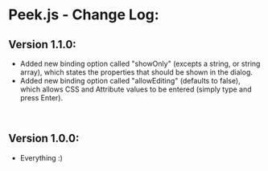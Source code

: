 # Peek.js - Change Log:

## Version 1.1.0:
- Added new binding option called "showOnly" (excepts a string, or string array), which states the properties that should be shown in the dialog.
- Added new binding option called "allowEditing" (defaults to false), which allows CSS and Attribute values to be entered (simply type and press Enter).

<br>

## Version 1.0.0:
- Everything :)